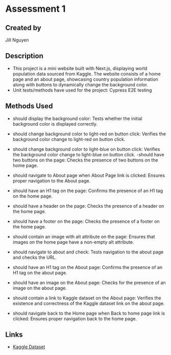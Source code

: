 # Assessment 1

## Created by
Jill Nguyen

## Description
- This project is a mini website built with Next.js, displaying world population data sourced from Kaggle. The website consists of a home page and an about page, showcasing country population information along with buttons to dynamically change the background color.
- Unit tests/methods have used for the project: Cypress E2E testing

## Methods Used
- should display the background color: Tests whether the initial background color is displayed correctly.
- should change background color to light-red on button click: Verifies the background color change to light-red on button click.
- should change background color to light-blue on button click: Verifies the background color change to light-blue on button click.
-should have two buttons on the page: Checks the presence of two buttons on the home page.
- should navigate to About page when About Page link is clicked: Ensures proper navigation to the About page.
- should have an H1 tag on the page: Confirms the presence of an H1 tag on the home page.
- should have a header on the page: Checks the presence of a header on the home page.
- should have a footer on the page: Checks the presence of a footer on the home page.
- should contain an image with alt attribute on the page: Ensures that images on the home page have a non-empty alt attribute.

- should navigate to about and check: Tests navigation to the about page and checks the URL.
- should have an H1 tag on the About page: Confirms the presence of an H1 tag on the about page.
- should have an image on the About page: Checks for the presence of an image on the about page.
- should contain a link to Kaggle dataset on the About page: Verifies the existence and correctness of the Kaggle dataset link on the about page.
- should navigate back to the Home page when Back to home page link is clicked: Ensures proper navigation back to the home page.

## Links
- [Kaggle Dataset](https://www.kaggle.com/datasets/rajkumarpandey02/2023-world-population-by-country)